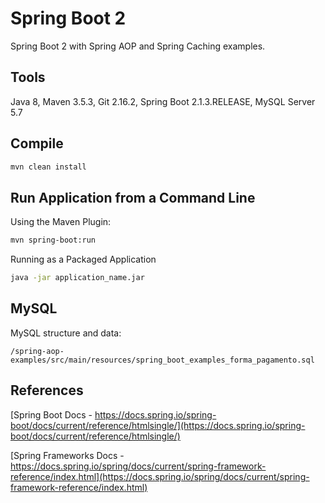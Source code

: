 # Spring Boot 2

Spring Boot 2 with Spring AOP and Spring Caching examples.

## Tools

Java 8, Maven 3.5.3, Git 2.16.2, Spring Boot 2.1.3.RELEASE, MySQL Server 5.7

## Compile

```bash
mvn clean install
```

## Run Application from a Command Line

Using the Maven Plugin:
```bash
mvn spring-boot:run
```

Running as a Packaged Application

```bash
java -jar application_name.jar
```

## MySQL

MySQL structure and data:

```code
/spring-aop-examples/src/main/resources/spring_boot_examples_forma_pagamento.sql
```

## References

[Spring Boot Docs - https://docs.spring.io/spring-boot/docs/current/reference/htmlsingle/](https://docs.spring.io/spring-boot/docs/current/reference/htmlsingle/)

[Spring Frameworks Docs - https://docs.spring.io/spring/docs/current/spring-framework-reference/index.html](https://docs.spring.io/spring/docs/current/spring-framework-reference/index.html)